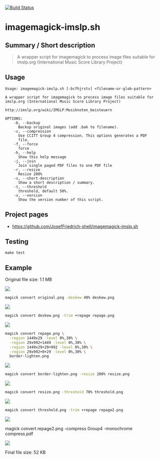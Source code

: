 [![Build Status](https://travis-ci.org/JosefFriedrich-shell/imagemagick-imslp.sh.svg?branch=master)](https://travis-ci.org/JosefFriedrich-shell/imagemagick-imslp.sh)

# imagemagick-imslp.sh


## Summary / Short description

> A wrapper script for imagemagick to process image files suitable for imslp.org (International Music Score Library Project)

## Usage

```
Usage: imagemagick-imslp.sh [-bcfhjrstv] <filename-or-glob-pattern>

A wrapper script for imagemagick to process image files suitable for imslp.org (International Music Score Library Project)

http://imslp.org/wiki/IMSLP:Musiknoten_beisteuern

OPTIONS:
	-b, --backup
	  Backup original images (add .bak to filename).
	-c, --compression
	  Use CCITT Group 4 compression. This options generates a PDF
	  file.
	-f, --force
	  force
	-h, --help
	  Show this help message
	-j, --join
	  Join single paged PDF files to one PDF file
	-r, --resize
	  Resize 200%
	-s, --short-description
	  Show a short description / summary.
	-t, --threshold
	  threshold, default 50%.
	-v, --version
	  Show the version number of this script.

```

## Project pages

* https://github.com/JosefFriedrich-shell/imagemagick-imslp.sh

## Testing

```
make test
```

## Example

Original file size: 1.1 MB

![](test/scans/readme/original.png)

```sh
magick convert original.png -deskew 40% deskew.png
```

![](test/scans/readme/deskew.png)

```sh
magick convert deskew.png -trim +repage repage.png
```

![](test/scans/readme/repage.png)

```sh
magick convert repage.png \
  -region 1449x29 -level 0%,30% \
  -region 29x992+1449 -level 0%,30% \
  -region 1449x29+29+992 -level 0%,30% \
  -region 29x992+0+29 -level 0%,30% \
  border-lighten.png
```

![](test/scans/readme/border-lighten.png)

```sh
magick convert border-lighten.png -resize 200% resize.png
```

![](test/scans/readme/resize.png)

```sh
magick convert resize.png -threshold 70% threshold.png
```

![](test/scans/readme/threshold.png)

```sh
magick convert threshold.png -trim +repage repage2.png
```

![](test/scans/readme/repage2.png)


magick convert repage2.png -compress Group4 -monochrome compress.pdf


![](test/scans/readme/repage2.png)

Final file size: 52 KB
